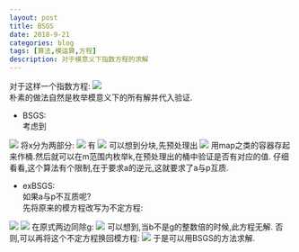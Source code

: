 ```yaml
---
layout: post
title: BSGS
date: 2018-9-21
categories: blog
tags: [算法,模运算,方程]
description: 对于模意义下指数方程的求解
---
```


对于这样一个指数方程:
<img src="http://latex.codecogs.com/gif.latex?c*a^x \equiv b\;(mod\;p)" />  
朴素的做法自然是枚举模意义下的所有解并代入验证.  

- BSGS:  
考虑到
<img src="http://latex.codecogs.com/gif.latex?a^{m+k}=a^m*a^k" />  
将x分为两部分:
<img src="http://latex.codecogs.com/gif.latex?c*a^{m+k}\equiv b\;(mod\;p)" />  
有
<img src="http://latex.codecogs.com/gif.latex?c*a^k \equiv b*a^{-m}\;(mod\;p)" />  
可以想到分块,先预处理出
<img src="http://latex.codecogs.com/gif.latex?ALL\;a^{m*i}\;,\;m=\sqrt{p}" />  
用map之类的容器存起来作桶.然后就可以在m范围内枚举k,在预处理出的桶中验证是否有对应的值.  
仔细看看,这个算法有个限制,在于要求a的逆元,这就要求了a与p互质.  

- exBSGS:  
如果a与p不互质呢?  
先将原来的模方程改写为不定方程:
<img src="http://latex.codecogs.com/gif.latex?c*a^x+k*p=b" />  
<img src="http://latex.codecogs.com/gif.latex?Let\;g=gcd(a,p)" />  
在原式两边同除g:
<img src="http://latex.codecogs.com/gif.latex?c*\frac{a}{g}*a^{x-1}+k*\frac{p}{g}=\frac{b}{g}" />  
可以想到,当b不是g的整数倍的时候,此方程无解.  
否则,可以再将这个不定方程换回模方程:
<img src="http://latex.codecogs.com/gif.latex?(c*\frac{a}{g})*a^{x-1}\equiv \frac{b}{g}\;(mod\;\frac{p}{g}\;)" />  
于是可以用BSGS的方法求解.  
